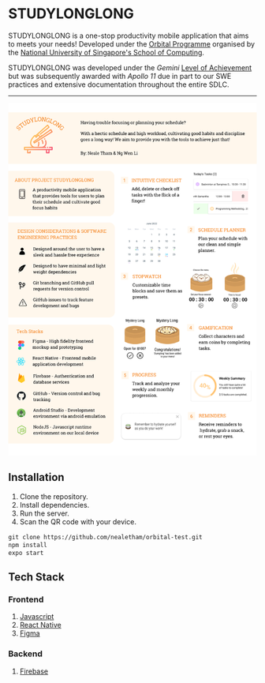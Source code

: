 # STUDYLONGLONG


STUDYLONGLONG is a one-stop productivity mobile application that aims to meets your needs! Developed under the [Orbital Programme](https://orbital.comp.nus.edu.sg/) organised by the [National University of Singapore's School of Computing](https://www.comp.nus.edu.sg/).

STUDYLONGLONG was developed under the *Gemini* [Level of Achievement](https://orbital.comp.nus.edu.sg/levels-of-achievement/) but was subsequently awarded with *Apollo 11* due in part to our SWE practices and extensive documentation throughout the entire SDLC.

---

<!-- [Video Demo]() -->

<p align="center">
  <img src="/assets/poster.png" />
</p>

## Installation

1. Clone the repository.
2. Install dependencies.
3. Run the server.
4. Scan the QR code with your device.

```
git clone https://github.com/nealetham/orbital-test.git
npm install
expo start
```


## Tech Stack


### Frontend


1. [Javascript](https://www.javascript.com/)
2. [React Native](https://reactnative.dev/)
3. [Figma](https://www.figma.com/)

### Backend

1. [Firebase](https://firebase.google.com/)
